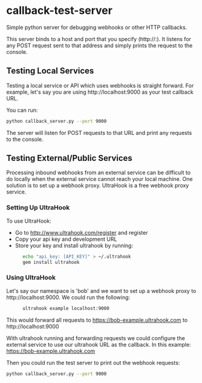 # callback-test-server

Simple python server for debugging webhooks or other HTTP callbacks.

This server binds to a host and port that you specify (http://<host>:<port>).
It listens for any POST request sent to that address and simply prints the 
request to the console.

## Testing Local Services

Testing a local service or API which uses webhooks is straight forward.
For example, let's say you are using http://localhost:9000 as your test 
callback URL.

You can run:

```sh
python callback_server.py --port 9000
```

The server will listen for POST requests to that URL and print any requests to 
the console.

## Testing External/Public Services

Processing inbound webhooks from an external service can be difficult to do 
locally when the external service cannot reach your local machine. One 
solution is to set up a webhook proxy. UltraHook is a free webhook proxy 
service.

### Setting Up UltraHook

To use UltraHook:

- Go to http://www.ultrahook.com/register and register
- Copy your api key and development URL
- Store your key and install ultrahook by running:

```sh
      echo "api_key: [API_KEY]" > ~/.ultrahook
      gem install ultrahook
```

### Using UltraHook

Let's say our namespace is 'bob' and we want to set up a webhook proxy to 
http://localhost:9000. We could run the following:

```sh
      ultrahook example localhost:9000
```

This would forward all requests to https://bob-example.ultrahook.com to 
http://localhost:9000


With ultrahook running and forwarding requests we could configure the 
external service to use our ultrahook URL as the callback. In this example: 
https://bob-example.ultrahook.com

Then you could run the test server to print out the webhook requests:

```sh
python callback_server.py --port 9000
```


